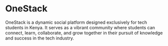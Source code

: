 # OneStack
OneStack is a dynamic social platform designed exclusively for tech students in Kenya. It serves as a vibrant community where students can connect, learn, collaborate, and grow together in their pursuit of knowledge and success in the tech industry.
